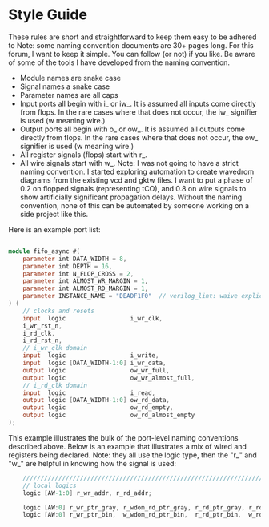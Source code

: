 # Style Guide

These rules are short and straightforward to keep them easy to be adhered to Note: some naming convention documents are 30+ pages long. For this forum, I want to keep it simple. You can follow (or not) if you like. Be aware of some of the tools I have developed from the naming convention.

- Module names are snake case
- Signal names a snake case
- Parameter names are all caps
- Input ports all begin with i_ or iw_. It is assumed all inputs come directly from flops. In the rare cases where that does not occur, the iw_ signifier is used (w meaning wire.)
- Output ports all begin with o_ or ow_. It is assumed all outputs come directly from flops. In the rare cases where that does not occur, the ow_ signifier is used (w meaning wire.)
- All register signals (flops) start with r_.
- All wire signals start with w_.
Note: I was not going to have a strict naming convention. I started exploring automation to create wavedrom diagrams from the existing vcd and gktw files. I want to put a phase of 0.2 on flopped signals (representing tCO), and 0.8 on wire signals to show artificially significant propagation delays. Without the naming convention, none of this can be automated by someone working on a side project like this.

Here is an example port list:

```verilog

module fifo_async #(
    parameter int DATA_WIDTH = 8,
    parameter int DEPTH = 16,
    parameter int N_FLOP_CROSS = 2,
    parameter int ALMOST_WR_MARGIN = 1,
    parameter int ALMOST_RD_MARGIN = 1,
    parameter INSTANCE_NAME = "DEADF1F0"  // verilog_lint: waive explicit-parameter-storage-type
) (
    // clocks and resets
    input  logic                  i_wr_clk,
    i_wr_rst_n,
    i_rd_clk,
    i_rd_rst_n,
    // i_wr_clk domain
    input  logic                  i_write,
    input  logic [DATA_WIDTH-1:0] i_wr_data,
    output logic                  ow_wr_full,
    output logic                  ow_wr_almost_full,
    // i_rd_clk domain
    input  logic                  i_read,
    output logic [DATA_WIDTH-1:0] ow_rd_data,
    output logic                  ow_rd_empty,
    output logic                  ow_rd_almost_empty
);
```

This example illustrates the bulk of the port-level naming conventions described above.
Below is an example that illustrates a mix of wired and registers being declared. Note: they all use the logic type, then the "r_" and "w_" are helpful in knowing how the signal is used:

```verilog
    /////////////////////////////////////////////////////////////////////////
    // local logics
    logic [AW-1:0] r_wr_addr, r_rd_addr;

    logic [AW:0] r_wr_ptr_gray, r_wdom_rd_ptr_gray, r_rd_ptr_gray, r_rdom_wr_ptr_gray;
    logic [AW:0] r_wr_ptr_bin,  w_wdom_rd_ptr_bin,  r_rd_ptr_bin,  w_rdom_wr_ptr_bin;
```
